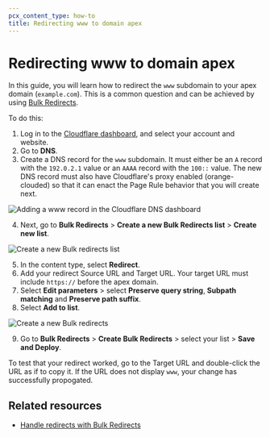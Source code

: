 ```yaml
---
pcx_content_type: how-to
title: Redirecting www to domain apex
---
```


# Redirecting www to domain apex

In this guide, you will learn how to redirect the `www` subdomain to your apex domain (`example.com`). This is a common question and can be achieved by using [Bulk Redirects](/pages/how-to/use-bulk-redirects/).

To do this:

1. Log in to the [Cloudflare dashboard](https://dash.cloudflare.com), and select your account and website. 
2. Go to **DNS**. 
3. Create a DNS record for the `www` subdomain. It must either be an `A` record with the `192.0.2.1` value or an `AAAA` record with the `100::` value. The new DNS record must also have Cloudflare's proxy enabled (orange-clouded) so that it can enact the Page Rule behavior that you will create next.

![Adding a www record in the Cloudflare DNS dashboard](/pages/how-to/media/www_subdomain.png)

4. Next, go to **Bulk Redirects** > **Create a new Bulk Redirects list** > **Create new list**.

![Create a new Bulk redirects list](/pages/how-to/media/create_a_new_bulk_redirect_list.png)

5. In the content type, select **Redirect**. 
6. Add your redirect Source URL and Target URL. Your target URL must include `https://` before the apex domain. 
7. Select **Edit parameters** > select **Preserve query string**, **Subpath matching** and **Preserve path suffix**.
8. Select **Add to list**.

![Create a new Bulk redirects](/pages/how-to/media/create_new_bulk_redirect.png)

9. Go to **Bulk Redirects** > **Create Bulk Redirects** > select your list > **Save and Deploy**.

To test that your redirect worked, go to the Target URL and double-click the URL as if to copy it. If the URL does not display `www`, your change has successfully propogated.

## Related resources

* [Handle redirects with Bulk Redirects](/pages/how-to/use-bulk-redirects/)
